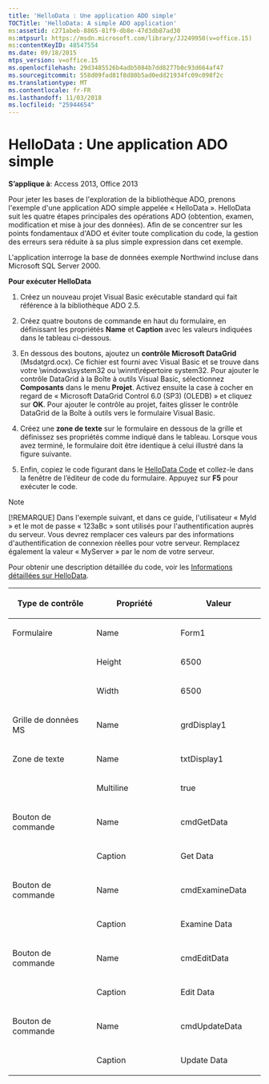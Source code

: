 ```yaml
---
title: 'HelloData : Une application ADO simple'
TOCTitle: 'HelloData: A simple ADO application'
ms:assetid: c271abeb-8865-81f9-db8e-47d3db87ad30
ms:mtpsurl: https://msdn.microsoft.com/library/JJ249950(v=office.15)
ms:contentKeyID: 48547554
ms.date: 09/18/2015
mtps_version: v=office.15
ms.openlocfilehash: 29d3485526b4adb5084b7dd8277b0c93d664af47
ms.sourcegitcommit: 558d09fad81f8d80b5ad0edd21934fc09c098f2c
ms.translationtype: MT
ms.contentlocale: fr-FR
ms.lasthandoff: 11/03/2018
ms.locfileid: "25944654"
---
```

# <a name="hellodata-a-simple-ado-application"></a>HelloData : Une application ADO simple

**S’applique à**: Access 2013, Office 2013

Pour jeter les bases de l'exploration de la bibliothèque ADO, prenons l'exemple d'une application ADO simple appelée « HelloData ». HelloData suit les quatre étapes principales des opérations ADO (obtention, examen, modification et mise à jour des données). Afin de se concentrer sur les points fondamentaux d'ADO et éviter toute complication du code, la gestion des erreurs sera réduite à sa plus simple expression dans cet exemple.

L'application interroge la base de données exemple Northwind incluse dans Microsoft SQL Server 2000.

**Pour exécuter HelloData**

1.  Créez un nouveau projet Visual Basic exécutable standard qui fait référence à la bibliothèque ADO 2.5.

2.  Créez quatre boutons de commande en haut du formulaire, en définissant les propriétés **Name** et **Caption** avec les valeurs indiquées dans le tableau ci-dessous.

3.  En dessous des boutons, ajoutez un **contrôle Microsoft DataGrid** (Msdatgrd.ocx). Ce fichier est fourni avec Visual Basic et se trouve dans votre \\windows\\system32 ou \\winnt\\répertoire system32. Pour ajouter le contrôle DataGrid à la Boîte à outils Visual Basic, sélectionnez **Composants** dans le menu **Projet**. Activez ensuite la case à cocher en regard de « Microsoft DataGrid Control 6.0 (SP3) (OLEDB) » et cliquez sur **OK**. Pour ajouter le contrôle au projet, faites glisser le contrôle DataGrid de la Boîte à outils vers le formulaire Visual Basic.

4.  Créez une **zone de texte** sur le formulaire en dessous de la grille et définissez ses propriétés comme indiqué dans le tableau. Lorsque vous avez terminé, le formulaire doit être identique à celui illustré dans la figure suivante.

5.  Enfin, copiez le code figurant dans le [HelloData Code](hellodata-code.md) et collez-le dans la fenêtre de l’éditeur de code du formulaire. Appuyez sur **F5** pour exécuter le code.


> [!NOTE]
> <P>[!REMARQUE] Dans l'exemple suivant, et dans ce guide, l'utilisateur « MyId » et le mot de passe « 123aBc » sont utilisés pour l'authentification auprès du serveur. Vous devrez remplacer ces valeurs par des informations d'authentification de connexion réelles pour votre serveur. Remplacez également la valeur « MyServer » par le nom de votre serveur.</P>



Pour obtenir une description détaillée du code, voir les [Informations détaillées sur HelloData](hellodata-details.md).

<table>
<colgroup>
<col style="width: 33%" />
<col style="width: 33%" />
<col style="width: 33%" />
</colgroup>
<thead>
<tr class="header">
<th><p>Type de contrôle</p></th>
<th><p>Propriété</p></th>
<th><p>Valeur</p></th>
</tr>
</thead>
<tbody>
<tr class="odd">
<td><p>Formulaire</p></td>
<td><p>Name</p></td>
<td><p>Form1</p></td>
</tr>
<tr class="even">
<td><p><br />
</p></td>
<td><p>Height</p></td>
<td><p>6500</p></td>
</tr>
<tr class="odd">
<td><p><br />
</p></td>
<td><p>Width</p></td>
<td><p>6500</p></td>
</tr>
<tr class="even">
<td><p>Grille de données MS</p></td>
<td><p>Name</p></td>
<td><p>grdDisplay1</p></td>
</tr>
<tr class="odd">
<td><p>Zone de texte</p></td>
<td><p>Name</p></td>
<td><p>txtDisplay1</p></td>
</tr>
<tr class="even">
<td><p><br />
</p></td>
<td><p>Multiline</p></td>
<td><p>true</p></td>
</tr>
<tr class="odd">
<td><p>Bouton de commande</p></td>
<td><p>Name</p></td>
<td><p>cmdGetData</p></td>
</tr>
<tr class="even">
<td><p><br />
</p></td>
<td><p>Caption</p></td>
<td><p>Get Data</p></td>
</tr>
<tr class="odd">
<td><p>Bouton de commande</p></td>
<td><p>Name</p></td>
<td><p>cmdExamineData</p></td>
</tr>
<tr class="even">
<td><p><br />
</p></td>
<td><p>Caption</p></td>
<td><p>Examine Data</p></td>
</tr>
<tr class="odd">
<td><p>Bouton de commande</p></td>
<td><p>Name</p></td>
<td><p>cmdEditData</p></td>
</tr>
<tr class="even">
<td><p><br />
</p></td>
<td><p>Caption</p></td>
<td><p>Edit Data</p></td>
</tr>
<tr class="odd">
<td><p>Bouton de commande</p></td>
<td><p>Name</p></td>
<td><p>cmdUpdateData</p></td>
</tr>
<tr class="even">
<td><p><br />
</p></td>
<td><p>Caption</p></td>
<td><p>Update Data</p></td>
</tr>
</tbody>
</table>



